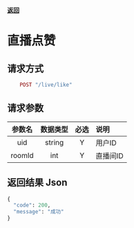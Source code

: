 [**返回**](https://github.com/ccba/aliyun-live-appserver-doc#live)

# 直播点赞

## 请求方式 ##
```ruby
    POST "/live/like"
```

## 请求参数 ##

参数名|数据类型|必选|说明
:------:|:------:|:------:|:------
uid|string|Y|用户ID
roomId|int|Y|直播间ID

## 返回结果 Json ##

```python
{
  "code": 200,
  "message": "成功"
}
```
